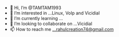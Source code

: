 - 👋 Hi, I’m @TAMTAM1993
- 👀 I’m interested in ...Linux, VoIp and Vicidial
- 🌱 I’m currently learning ...
- 💞️ I’m looking to collaborate on ...Vicidial
- 📫 How to reach me ...rahulcreation74@gmail.com

<!---
TAMTAM1993/TAMTAM1993 is a ✨ special ✨ repository because its `README.md` (this file) appears on your GitHub profile.
You can click the Preview link to take a look at your changes.
--->
